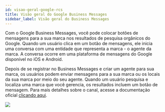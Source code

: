 ```yaml
---
id: visao-geral-google-rcs
title: Visão geral do Google Business Messages
sidebar_label: Visão geral do Business Messages
---
```


Com o Google Business Messages, você pode colocar botões de mensagens para a sua marca nos resultados de pesquisa orgânicos do Google. Quando um usuário clica em um botão de mensagens, ele inicia uma conversa com uma entidade que representa a marca - o agente da marca. A conversa ocorre em uma plataforma de mensagens do Google disponível no iOS e Android.

Depois de se registrar no Business Messages e criar um agente para sua marca, os usuários podem enviar mensagens para a sua marca ou os locais da sua marca por meio do seu agente. Quando um usuário pesquisa e localiza uma marca que você gerencia, os resultados incluem um botão de mensagem. Para mais detalhes sobre o canal, acesse a documentação oficial [clicando aqui](https://developers.google.com/business-communications/business-messages).

![](/img/channels/google-rcs/visao-geral-01.png)


<!-- Rating frame -->
<script type="text/javascript" src="/scripts/rating.js"></script>